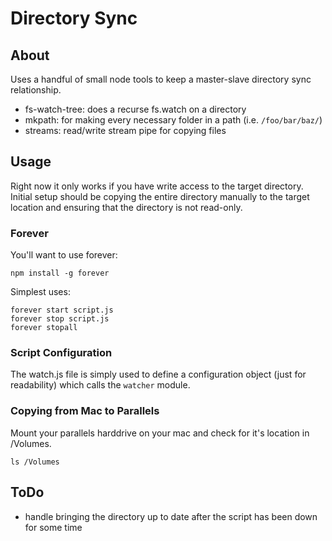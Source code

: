 # Directory Sync

## About

Uses a handful of small node tools to keep a master-slave directory sync relationship.

* fs-watch-tree: does a recurse fs.watch on a directory
* mkpath: for making every necessary folder in a path (i.e. `/foo/bar/baz/`)
* streams: read/write stream pipe for copying files

## Usage

Right now it only works if you have write access to the target directory. Initial setup should be copying the entire directory manually to the target location and ensuring that the directory is not read-only.

### Forever

You'll want to use forever:

`npm install -g forever`

Simplest uses:

```
forever start script.js
forever stop script.js
forever stopall
```

### Script Configuration

The watch.js file is simply used to define a configuration object (just for readability) which calls the `watcher` module.

### Copying from Mac to Parallels

Mount your parallels harddrive on your mac and check for it's location in /Volumes.

```
ls /Volumes
```

## ToDo

* handle bringing the directory up to date after the script has been down for some time
